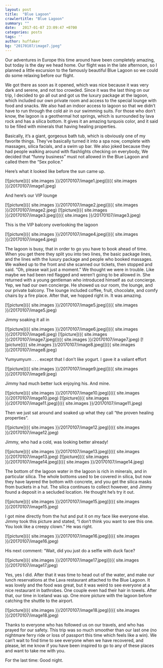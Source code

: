 ```yaml
---
layout: post
title:  "Blue Lagoon"
crawlertitle: "Blue Lagoon"
summary: ""
date:   2017-01-07 23:09:47 +0700
categories: posts
tags: ''
author: huffaker
bg: "20170107/image7.jpeg"
---
```


Our adventures in Europe this time around have been completely amazing, but today is the day we head home. Our flight was in the late afternoon, so I planned a little excursion to the famously beautiful Blue Lagoon so we could do some relaxing before our flight. 

We got there as soon as it opened, which was nice because it was very dark and serene, and not too crowded. Since it was the last thing on our trip, I decided to go all out and got us the luxury package at the lagoon, which included our own private room and access to the special lounge with food and snacks. We also had an indoor access to lagoon so that we didn’t have to run through the cold air in our swimming suits.
For those who don’t know, the lagoon is a geothermal hot springs, which is surrounded by lava rock and has a silica bottom. It gives it an amazing turquois color, and it said to be filled with minerals that having healing properties.

Basically, it’s a giant, gorgeous bath tub, which is obviously one of my favorite things. They’ve basically turned it into a spa now, complete with massages, silica facials, and a swim up bar. We also joked because they had people walking around with flashlights checking on everybody, We decided that “funny business” must not allowed in the Blue Lagoon and called them the “Sex police.”

Here’s what it looked like before the sun came up.

[![picture]({{ site.images }}/20170107/image1.jpeg)]({{ site.images }}/20170107/image1.jpeg)

And here’s our VIP lounge

[![picture]({{ site.images }}/20170107/image2.jpeg)]({{ site.images }}/20170107/image2.jpeg)
[![picture]({{ site.images }}/20170107/image3.jpeg)]({{ site.images }}/20170107/image3.jpeg)

This is the VIP balcony overlooking the lagoon

[![picture]({{ site.images }}/20170107/image4.jpeg)]({{ site.images }}/20170107/image4.jpeg)

The lagoon is busy, that in order to go you have to book ahead of time. When you get there they split you into two lines, the basic package lines, and the lines with the luxury package and people who booked massages. We walked up to the front and she scanned our tickets, then stopped and said. “Oh, please wait just a moment.” We thought we were in trouble. Like maybe we had been red flagged and weren’t going to be allowed in.
She returned with a young gentleman who introduced himself as out concierge. Yep, we had our own concierge. 
He showed us our room, the lounge, and our private balcony. The lounge included coffee, fruit, chocolate, and comfy chairs by a fire place. 
After that, we hopped right in. It was amazing.

[![picture]({{ site.images }}/20170107/image5.jpeg)]({{ site.images }}/20170107/image5.jpeg)

Jimmy soaking it all in

[![picture]({{ site.images }}/20170107/image6.jpeg)]({{ site.images }}/20170107/image6.jpeg)
[![picture]({{ site.images }}/20170107/image7.jpeg)]({{ site.images }}/20170107/image7.jpeg)
[![picture]({{ site.images }}/20170107/image8.jpeg)]({{ site.images }}/20170107/image8.jpeg)

Yumyumyum . . . except that I don’t like yogurt. I gave it a valiant effort

[![picture]({{ site.images }}/20170107/image9.jpeg)]({{ site.images }}/20170107/image9.jpeg)

Jimmy had much better luck enjoying his. And mine.

[![picture]({{ site.images }}/20170107/image10.jpeg)]({{ site.images }}/20170107/image10.jpeg)
[![picture]({{ site.images }}/20170107/image11.jpeg)]({{ site.images }}/20170107/image11.jpeg)

Then we just sat around and soaked up what they call “the proven healing properties”.

[![picture]({{ site.images }}/20170107/image12.jpeg)]({{ site.images }}/20170107/image12.jpeg)

Jimmy, who had a cold, was looking better already!

[![picture]({{ site.images }}/20170107/image13.jpeg)]({{ site.images }}/20170107/image13.jpeg)
[![picture]({{ site.images }}/20170107/image14.jpeg)]({{ site.images }}/20170107/image14.jpeg)

The bottom of the lagoon water in the lagoon is rich in minerals, and in particular silica. The whole bottoms used to be covered in silica, but now they have layered the bottom with concrete, and you get the silica masks from buckets in a hut. The silica continues to collect however, and Jimmy found a deposit in a secluded location. He thought he’s try it out.

[![picture]({{ site.images }}/20170107/image15.jpeg)]({{ site.images }}/20170107/image15.jpeg)

I got mine directly from the hut and put it on my face like everyone else. Jimmy took this picture and stated, “I don’t think you want to see this one. You look like a creepy clown.” He was right.

[![picture]({{ site.images }}/20170107/image16.jpeg)]({{ site.images }}/20170107/image16.jpeg)

His next comment: “Wait, did you just do a selfie with duck face?

[![picture]({{ site.images }}/20170107/image17.jpeg)]({{ site.images }}/20170107/image17.jpeg)

Yes, yes I did.
After that it was time to head out of the water, and make our lunch reservations at the Lava restaurant attached to the Blue Lagoon. It was lovely and the food was great, but it was weird to see everyone at a nice restaurant in bathrobes. One couple even had their hair in towels.
After that, our time in Iceland was up. One more picture with the lagoon before catching the shuttle to the airport.

[![picture]({{ site.images }}/20170107/image18.jpeg)]({{ site.images }}/20170107/image18.jpeg)

Thanks to everyone who has followed us on our travels, and who has prayed for our safety. This trip was so much smoother than our last one (no nightmare ferry ride or loss of passport this time which feels like a win). We can’t wait to find time to see everyone when we have recovered, and please, let me know if you have been inspired to go to any of these places and want to take me with you.

For the last time: Good night.
